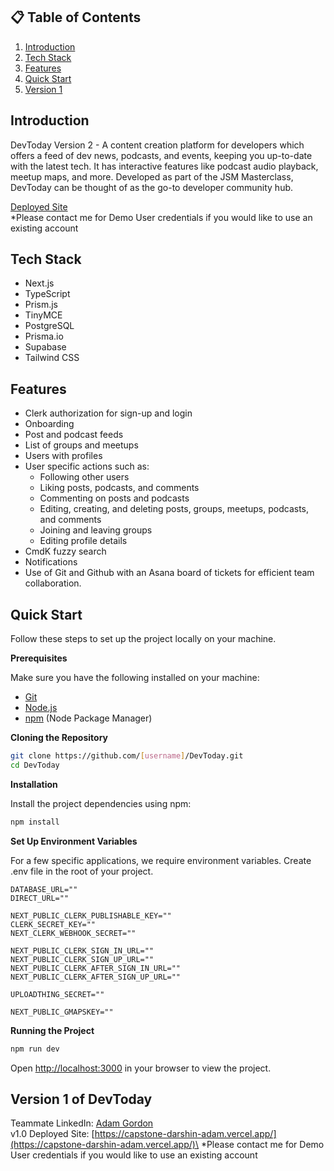 ## 📋 <a name="table">Table of Contents</a>

1. [Introduction](#introduction)
2. [Tech Stack](#tech-stack)
3. [Features](#features)
4. [Quick Start](#quick-start)
5. [Version 1](#version-one)

## <a name="introduction">Introduction</a>

DevToday Version 2 - A content creation platform for developers which offers a feed of dev news, podcasts, and events, keeping you up-to-date with the latest tech. It has interactive features like podcast audio playback, meetup maps, and more. Developed as part of the JSM Masterclass, DevToday can be thought of as the go-to developer community hub.

[Deployed Site](https://dev-today-v2.vercel.app/)\
*Please contact me for Demo User credentials if you would like to use an existing account

## <a name="tech-stack">Tech Stack</a>

- Next.js
- TypeScript
- Prism.js
- TinyMCE
- PostgreSQL
- Prisma.io
- Supabase
- Tailwind CSS

## <a name="features">Features</a>
- Clerk authorization for sign-up and login
- Onboarding
- Post and podcast feeds
- List of groups and meetups
- Users with profiles
- User specific actions such as:
  - Following other users
  - Liking posts, podcasts, and comments
  - Commenting on posts and podcasts
  - Editing, creating, and deleting posts, groups, meetups, podcasts, and comments
  - Joining and leaving groups
  - Editing profile details
- CmdK fuzzy search
- Notifications
- Use of Git and Github with an Asana board of tickets for efficient team collaboration.

## <a name="quick-start">Quick Start</a>

Follow these steps to set up the project locally on your machine.

**Prerequisites**

Make sure you have the following installed on your machine:

- [Git](https://git-scm.com/)
- [Node.js](https://nodejs.org/en)
- [npm](https://www.npmjs.com/) (Node Package Manager)

**Cloning the Repository**

```bash
git clone https://github.com/[username]/DevToday.git
cd DevToday
```

**Installation**

Install the project dependencies using npm:

```bash
npm install
```

**Set Up Environment Variables**

For a few specific applications, we require environment variables. Create .env file in the root of your project.

```env
DATABASE_URL=""
DIRECT_URL=""

NEXT_PUBLIC_CLERK_PUBLISHABLE_KEY=""
CLERK_SECRET_KEY=""
NEXT_CLERK_WEBHOOK_SECRET=""

NEXT_PUBLIC_CLERK_SIGN_IN_URL=""
NEXT_PUBLIC_CLERK_SIGN_UP_URL=""
NEXT_PUBLIC_CLERK_AFTER_SIGN_IN_URL=""
NEXT_PUBLIC_CLERK_AFTER_SIGN_UP_URL=""

UPLOADTHING_SECRET=""

NEXT_PUBLIC_GMAPSKEY=""
```

**Running the Project**

```bash
npm run dev
```

Open [http://localhost:3000](http://localhost:3000) in your browser to view the project.

## <a name="version-one">Version 1 of DevToday</a>
Teammate LinkedIn: [Adam Gordon](https://www.linkedin.com/in/adam-gordon119/)\
v1.0 Deployed Site: [https://capstone-darshin-adam.vercel.app/](https://capstone-darshin-adam.vercel.app/)\
*Please contact me for Demo User credentials if you would like to use an existing account
